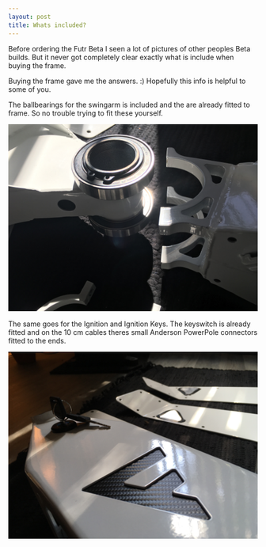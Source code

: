 ```yaml
---
layout: post
title: Whats included?
---
```

Before ordering the Futr Beta I seen a lot of pictures of other peoples Beta builds. But it never got completely clear exactly what is include when buying the frame.

Buying the frame gave me the answers. :) Hopefully this info is helpful to some of you.

The ballbearings for the swingarm is included and the are already fitted to frame. So no trouble trying to fit these yourself.

![Swingarm Ballbearings](/images/swingarm_ballbearings.jpg)

The same goes for the Ignition and Ignition Keys. The keyswitch is already fitted and on the 10 cm cables theres small Anderson PowerPole connectors fitted to the ends.

![Swingarm Ballbearings](/images/keys_and_logo.jpg)
